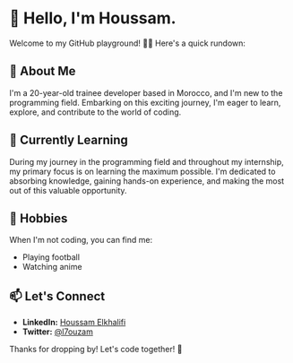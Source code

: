 # 👋 Hello, I'm Houssam.

Welcome to my GitHub playground! 👨‍💻 Here's a quick rundown:

## 🚀 About Me

I'm a 20-year-old trainee developer based in Morocco, and I'm new to the programming field. Embarking on this exciting journey, I'm eager to learn, explore, and contribute to the world of coding.


## 🌱 Currently Learning

During my journey in the programming field and throughout my internship, my primary focus is on learning the maximum possible. I'm dedicated to absorbing knowledge, gaining hands-on experience, and making the most out of this valuable opportunity.

## 🎉 Hobbies

When I'm not coding, you can find me:

- Playing football
- Watching anime

## 📫 Let's Connect

- **LinkedIn:** [Houssam Elkhalifi](https://www.linkedin.com/in/houssam-elkhalifi/)
- **Twitter:** [@l7ouzam](https://www.instagram.com/l7ouzam/)

Thanks for dropping by! Let's code together! 🚀

